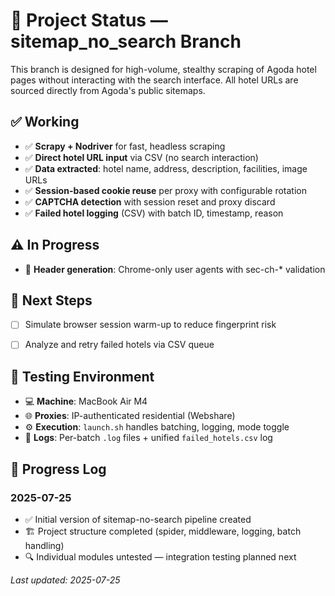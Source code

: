 # 📌 Project Status — sitemap_no_search Branch

This branch is designed for high-volume, stealthy scraping of Agoda hotel pages without interacting with the search interface. All hotel URLs are sourced directly from Agoda's public sitemaps.


## ✅ Working

- ✅ **Scrapy + Nodriver** for fast, headless scraping
- ✅ **Direct hotel URL input** via CSV (no search interaction)
- ✅ **Data extracted**: hotel name, address, description, facilities, image URLs
- ✅ **Session-based cookie reuse** per proxy with configurable rotation
- ✅ **CAPTCHA detection** with session reset and proxy discard
- ✅ **Failed hotel logging** (CSV) with batch ID, timestamp, reason


## ⚠️ In Progress

- 🧠 **Header generation**: Chrome-only user agents with sec-ch-* validation


## 🚧 Next Steps

- [ ] Simulate browser session warm-up to reduce fingerprint risk
- [ ] Analyze and retry failed hotels via CSV queue


## 🧪 Testing Environment

- 💻 **Machine**: MacBook Air M4
- 🌐 **Proxies**: IP-authenticated residential (Webshare)
- ⚙️ **Execution**: `launch.sh` handles batching, logging, mode toggle
- 📁 **Logs**: Per-batch `.log` files + unified `failed_hotels.csv` log


## 📅 Progress Log

### 2025-07-25
- ✅ Initial version of sitemap-no-search pipeline created  
- 🏗️ Project structure completed (spider, middleware, logging, batch handling)
- 🔍 Individual modules untested — integration testing planned next


_Last updated: 2025-07-25_
